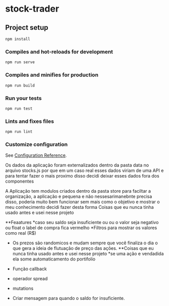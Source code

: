 # stock-trader

## Project setup
```
npm install
```

### Compiles and hot-reloads for development
```
npm run serve
```

### Compiles and minifies for production
```
npm run build
```

### Run your tests
```
npm run test
```

### Lints and fixes files
```
npm run lint
```

### Customize configuration
See [Configuration Reference](https://cli.vuejs.org/config/).

Os dados da aplicação foram externalizados dentro da pasta data no arquivo stocks.js por que em um caso real
esses dados viriam de uma API e para tentar fazer o mais proximo disso decidi deixar esses dados fora dos
componentes

A Aplicação tem modulos criados dentro da pasta store para faciltar a organização,
a aplicação e pequena e não nessesarimanebnte precisa disso, poderia muito bem
funcionar sem mais como o objetivo e mostrar o meu conhecimento decidi fazer desta forma
Coisas que eu nunca tinha usado antes e usei nesse projeto

**Feaatures
*caso seu saldo seja insuficiente ou ou o valor seja negativo ou float o label de compra fica vermelho
*Filtros para mostrar os valores como real (R$)
* Os prezos são randomicos e mudam sempre que você finaliza o dia o que gera a ideia de flutuação de preço das ações.
  **Coisas que eu nunca tinha usado antes e usei nesse projeto
  *se uma ação e vendadida ela some automaticamento do portifolio
  
  
* Função callback
* operador spread
* mutations

* Criar mensagem para quando o saldo for insuficiente.